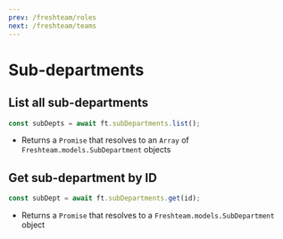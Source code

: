 ```yaml
---
prev: /freshteam/roles
next: /freshteam/teams
---
```


# Sub-departments

## List all sub-departments

```js
const subDepts = await ft.subDepartments.list();
```

- Returns a `Promise` that resolves to an `Array` of `Freshteam.models.SubDepartment` objects

## Get sub-department by ID

```js
const subDept = await ft.subDepartments.get(id);
```

- Returns a `Promise` that resolves to a `Freshteam.models.SubDepartment` object
